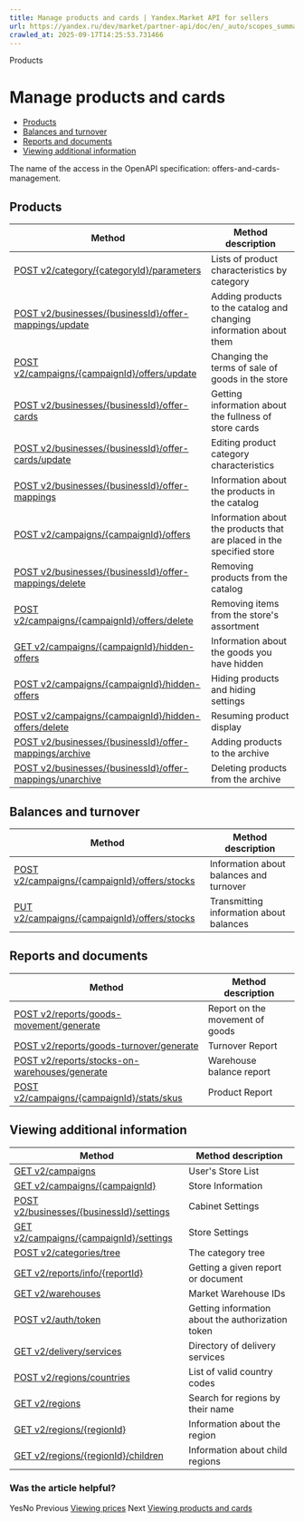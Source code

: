 ```yaml
---
title: Manage products and cards | Yandex.Market API for sellers
url: https://yandex.ru/dev/market/partner-api/doc/en/_auto/scopes_summary/pages/offers-and-cards-management
crawled_at: 2025-09-17T14:25:53.731466
---
```


Products
# Manage products and cards
  * [Products](https://yandex.ru/dev/market/partner-api/doc/en/_auto/scopes_summary/pages/en/_auto/scopes_summary/pages/offers-and-cards-management#products)
  * [Balances and turnover](https://yandex.ru/dev/market/partner-api/doc/en/_auto/scopes_summary/pages/en/_auto/scopes_summary/pages/offers-and-cards-management#balances-and-turnover)
  * [Reports and documents](https://yandex.ru/dev/market/partner-api/doc/en/_auto/scopes_summary/pages/en/_auto/scopes_summary/pages/offers-and-cards-management#reports-and-documents)
  * [Viewing additional information](https://yandex.ru/dev/market/partner-api/doc/en/_auto/scopes_summary/pages/en/_auto/scopes_summary/pages/offers-and-cards-management#common)


The name of the access in the OpenAPI specification: offers-and-cards-management.
##  [](https://yandex.ru/dev/market/partner-api/doc/en/_auto/scopes_summary/pages/en/_auto/scopes_summary/pages/offers-and-cards-management#products)Products
**Method** |  **Method description**  
---|---  
[POST v2/category/{categoryId}/parameters](https://yandex.ru/dev/market/partner-api/doc/en/_auto/scopes_summary/pages/en/reference/content/getCategoryContentParameters) |  Lists of product characteristics by category  
[POST v2/businesses/{businessId}/offer-mappings/update](https://yandex.ru/dev/market/partner-api/doc/en/_auto/scopes_summary/pages/en/reference/business-assortment/updateOfferMappings) |  Adding products to the catalog and changing information about them  
[POST v2/campaigns/{campaignId}/offers/update](https://yandex.ru/dev/market/partner-api/doc/en/_auto/scopes_summary/pages/en/reference/assortment/updateCampaignOffers) |  Changing the terms of sale of goods in the store  
[POST v2/businesses/{businessId}/offer-cards](https://yandex.ru/dev/market/partner-api/doc/en/_auto/scopes_summary/pages/en/reference/content/getOfferCardsContentStatus) |  Getting information about the fullness of store cards  
[POST v2/businesses/{businessId}/offer-cards/update](https://yandex.ru/dev/market/partner-api/doc/en/_auto/scopes_summary/pages/en/reference/content/updateOfferContent) |  Editing product category characteristics  
[POST v2/businesses/{businessId}/offer-mappings](https://yandex.ru/dev/market/partner-api/doc/en/_auto/scopes_summary/pages/en/reference/business-assortment/getOfferMappings) |  Information about the products in the catalog  
[POST v2/campaigns/{campaignId}/offers](https://yandex.ru/dev/market/partner-api/doc/en/_auto/scopes_summary/pages/en/reference/assortment/getCampaignOffers) |  Information about the products that are placed in the specified store  
[POST v2/businesses/{businessId}/offer-mappings/delete](https://yandex.ru/dev/market/partner-api/doc/en/_auto/scopes_summary/pages/en/reference/business-assortment/deleteOffers) |  Removing products from the catalog  
[POST v2/campaigns/{campaignId}/offers/delete](https://yandex.ru/dev/market/partner-api/doc/en/_auto/scopes_summary/pages/en/reference/assortment/deleteCampaignOffers) |  Removing items from the store's assortment  
[GET v2/campaigns/{campaignId}/hidden-offers](https://yandex.ru/dev/market/partner-api/doc/en/_auto/scopes_summary/pages/en/reference/assortment/getHiddenOffers) |  Information about the goods you have hidden  
[POST v2/campaigns/{campaignId}/hidden-offers](https://yandex.ru/dev/market/partner-api/doc/en/_auto/scopes_summary/pages/en/reference/assortment/addHiddenOffers) |  Hiding products and hiding settings  
[POST v2/campaigns/{campaignId}/hidden-offers/delete](https://yandex.ru/dev/market/partner-api/doc/en/_auto/scopes_summary/pages/en/reference/assortment/deleteHiddenOffers) |  Resuming product display  
[POST v2/businesses/{businessId}/offer-mappings/archive](https://yandex.ru/dev/market/partner-api/doc/en/_auto/scopes_summary/pages/en/reference/business-assortment/addOffersToArchive) |  Adding products to the archive  
[POST v2/businesses/{businessId}/offer-mappings/unarchive](https://yandex.ru/dev/market/partner-api/doc/en/_auto/scopes_summary/pages/en/reference/business-assortment/deleteOffersFromArchive) |  Deleting products from the archive  
##  [](https://yandex.ru/dev/market/partner-api/doc/en/_auto/scopes_summary/pages/en/_auto/scopes_summary/pages/offers-and-cards-management#balances-and-turnover)Balances and turnover
**Method** |  **Method description**  
---|---  
[POST v2/campaigns/{campaignId}/offers/stocks](https://yandex.ru/dev/market/partner-api/doc/en/_auto/scopes_summary/pages/en/reference/stocks/getStocks) |  Information about balances and turnover  
[PUT v2/campaigns/{campaignId}/offers/stocks](https://yandex.ru/dev/market/partner-api/doc/en/_auto/scopes_summary/pages/en/reference/stocks/updateStocks) |  Transmitting information about balances  
##  [](https://yandex.ru/dev/market/partner-api/doc/en/_auto/scopes_summary/pages/en/_auto/scopes_summary/pages/offers-and-cards-management#reports-and-documents)Reports and documents
**Method** |  **Method description**  
---|---  
[POST v2/reports/goods-movement/generate](https://yandex.ru/dev/market/partner-api/doc/en/_auto/scopes_summary/pages/en/reference/reports/generateGoodsMovementReport) |  Report on the movement of goods  
[POST v2/reports/goods-turnover/generate](https://yandex.ru/dev/market/partner-api/doc/en/_auto/scopes_summary/pages/en/reference/reports/generateGoodsTurnoverReport) |  Turnover Report  
[POST v2/reports/stocks-on-warehouses/generate](https://yandex.ru/dev/market/partner-api/doc/en/_auto/scopes_summary/pages/en/reference/reports/generateStocksOnWarehousesReport) |  Warehouse balance report  
[POST v2/campaigns/{campaignId}/stats/skus](https://yandex.ru/dev/market/partner-api/doc/en/_auto/scopes_summary/pages/en/reference/assortment/getGoodsStats) |  Product Report  
##  [](https://yandex.ru/dev/market/partner-api/doc/en/_auto/scopes_summary/pages/en/_auto/scopes_summary/pages/offers-and-cards-management#common)Viewing additional information
**Method** |  **Method description**  
---|---  
[GET v2/campaigns](https://yandex.ru/dev/market/partner-api/doc/en/_auto/scopes_summary/pages/en/reference/campaigns/getCampaigns) |  User's Store List  
[GET v2/campaigns/{campaignId}](https://yandex.ru/dev/market/partner-api/doc/en/_auto/scopes_summary/pages/en/reference/campaigns/getCampaign) |  Store Information  
[POST v2/businesses/{businessId}/settings](https://yandex.ru/dev/market/partner-api/doc/en/_auto/scopes_summary/pages/en/reference/businesses/getBusinessSettings) |  Cabinet Settings  
[GET v2/campaigns/{campaignId}/settings](https://yandex.ru/dev/market/partner-api/doc/en/_auto/scopes_summary/pages/en/reference/campaigns/getCampaignSettings) |  Store Settings  
[POST v2/categories/tree](https://yandex.ru/dev/market/partner-api/doc/en/_auto/scopes_summary/pages/en/reference/categories/getCategoriesTree) |  The category tree  
[GET v2/reports/info/{reportId}](https://yandex.ru/dev/market/partner-api/doc/en/_auto/scopes_summary/pages/en/reference/reports/getReportInfo) |  Getting a given report or document  
[GET v2/warehouses](https://yandex.ru/dev/market/partner-api/doc/en/_auto/scopes_summary/pages/en/reference/warehouses/getFulfillmentWarehouses) |  Market Warehouse IDs  
[POST v2/auth/token](https://yandex.ru/dev/market/partner-api/doc/en/_auto/scopes_summary/pages/en/reference/auth/getAuthTokenInfo) |  Getting information about the authorization token  
[GET v2/delivery/services](https://yandex.ru/dev/market/partner-api/doc/en/_auto/scopes_summary/pages/en/reference/orders/getDeliveryServices) |  Directory of delivery services  
[POST v2/regions/countries](https://yandex.ru/dev/market/partner-api/doc/en/_auto/scopes_summary/pages/en/reference/regions/getRegionsCodes) |  List of valid country codes  
[GET v2/regions](https://yandex.ru/dev/market/partner-api/doc/en/_auto/scopes_summary/pages/en/reference/regions/searchRegionsByName) |  Search for regions by their name  
[GET v2/regions/{regionId}](https://yandex.ru/dev/market/partner-api/doc/en/_auto/scopes_summary/pages/en/reference/regions/searchRegionsById) |  Information about the region  
[GET v2/regions/{regionId}/children](https://yandex.ru/dev/market/partner-api/doc/en/_auto/scopes_summary/pages/en/reference/regions/searchRegionChildren) |  Information about child regions  
### Was the article helpful?
YesNo
Previous
[Viewing prices](https://yandex.ru/dev/market/partner-api/doc/en/_auto/scopes_summary/pages/en/_auto/scopes_summary/pages/pricing_read-only)
Next
[Viewing products and cards](https://yandex.ru/dev/market/partner-api/doc/en/_auto/scopes_summary/pages/en/_auto/scopes_summary/pages/offers-and-cards-management_read-only)

